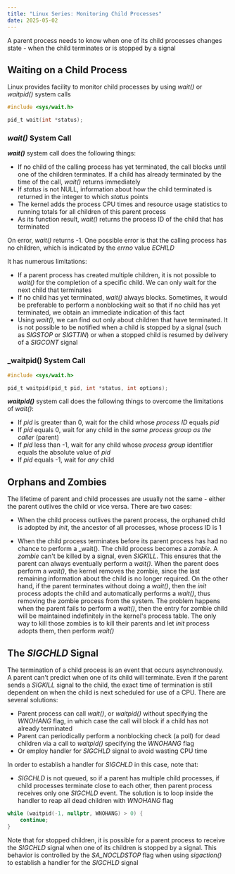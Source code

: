 ```yaml
---
title: "Linux Series: Monitoring Child Processes"
date: 2025-05-02
---
```


A parent process needs to know when one of its child processes changes state - when the child terminates
or is stopped by a signal

## Waiting on a Child Process

Linux provides facility to monitor child processes by using _wait()_ or _waitpid()_ system calls

```c
#include <sys/wait.h>

pid_t wait(int *status);
```

### _wait()_ System Call

**_wait()_** system call does the following things:

- If no child of the calling process has yet terminated, the call blocks until one of the children
  terminates. If a child has already terminated by the time of the call, _wait()_ returns immediately 
- If _status_ is not NULL, information about how the child terminated is returned in the integer to
  which _status_ points
- The kernel adds the process CPU times and resource usage statistics to running totals for all
  children of this parent process
- As its function result, _wait()_ returns the process ID of the child that has terminated

On error, _wait()_ returns -1. One possible error is that the calling process has no children, which
is indicated by the _errno_ value _ECHILD_

It has numerous limitations:

- If a parent process has created multiple children, it is not possible to _wait()_ for the completion
  of a specific child. We can only wait for the next child that terminates
- If no child has yet terminated, _wait()_ always blocks. Sometimes, it would be preferable to perform
  a nonblocking wait so that if no child has yet terminated, we obtain an immediate indication of this
  fact
- Using _wait()_, we can find out only about children that have terminated. It is not possible to be
  notified when a child is stopped by a signal (such as _SIGSTOP_ or _SIGTTIN_) or when a stopped child
  is resumed by delivery of a _SIGCONT_ signal

### _waitpid() System Call

```c
#include <sys/wait.h>

pid_t waitpid(pid_t pid, int *status, int options);
```

**_waitpid()_** system call does the following things to overcome the limitations of _wait()_:

- If _pid_ is greater than 0, wait for the child whose _process ID_  equals _pid_
- If _pid_ equals 0, wait for any child in the _same process group as the caller_ (parent)
- If _pid_ less than -1, wait for any child whose _process group_ identifier equals the absolute
  value of _pid_
- If _pid_ equals -1, wait for _any_ child

## Orphans and Zombies

The lifetime of parent and child processes are usually not the same - either the parent outlives the
child or vice versa. There are two cases:

- When the child process outlives the parent process, the orphaned child is
adopted by _init_, the ancestor of all processes, whose process ID is 1

- When the child process terminates before its parent process has had no chance to perform a _wait().
  The child process becomes a _zombie_. A _zombie_ can't be killed by a signal, even _SIGKILL_. This
  ensures that the parent can always eventually perform a _wait()_. When the parent does perform a
  _wait()_, the kernel removes the zombie, since the last remaining information about the child is no
  longer required. On the other hand, if the parent terminates without doing a _wait()_, then the
  _init_ process adopts the child and automatically performs a _wait()_, thus removing the zombie
  process from the system. The problem happens when the parent fails to perform a _wait()_, then the
  entry for zombie child will be maintained indefinitely in the kernel's process table. The only way
  to kill those zombies is to kill their parents and let _init_ process adopts them, then perform _wait()_

## The _SIGCHLD_ Signal

The termination of a child process is an event that occurs asynchronously. A parent can't predict
when one of its child will terminate. Even if the parent sends a _SIGKILL_ signal to the child, the
exact time of termination is still dependent on when the child is next scheduled for use of a CPU.
There are several solutions:

- Parent process can call _wait()_, or _waitpid()_ without specifying the _WNOHANG_ flag, in which
  case the call will block if a child has not already terminated
- Parent can periodically perform a nonblocking check (a poll) for dead children via a call to
  _waitpid()_ specifying the _WNOHANG_ flag
- Or employ handler for _SIGCHLD_ signal to avoid wasting CPU time

In order to establish a handler for _SIGCHLD_ in this case, note that:

- _SIGCHLD_ is not queued, so if a parent has multiple child processes, if child processes terminate
  close to each other, then parent process receives only one _SIGCHLD_ event. The solution is to loop
  inside the handler to reap all dead children with _WNOHANG_ flag

```c
while (waitpid(-1, nullptr, WNOHANG) > 0) {
    continue;
}
```

Note that for stopped children, it is possible for a parent process to receive the _SIGCHLD_ signal
when one of its children is stopped by a signal. This behavior is controlled by the _SA\_NOCLDSTOP_
flag when using _sigaction()_ to establish a handler for the _SIGCHLD_ signal